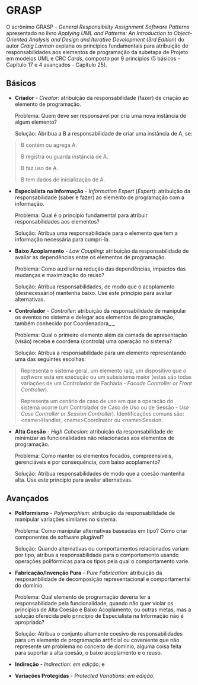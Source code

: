 # GRASP

O acrônimo GRASP - _General Responsibility Assignment Software Patterns_ apresentado no livro _Applying UML and Patterns: An Introduction to Object-Oriented Analysis and Design and Iterative Development_ \(_3rd Edition_\) do autor _Craig Larman_ explana os princípios fundamentais para atribuição de responsabilidades aos elementos de programação da subetapa de Projeto em modelos UML e CRC _Cards_, composto por 9 princípios \(5 básicos - Capítulo 17 e 4 avançados - Capítulo 25\).

## Básicos

* **Criador** - _Creator_: atribuição da responsabilidade \(fazer\) de criação ao elemento de programação.

  Problema: Quem deve ser responsável por cria uma nova instância de algum elemento?

  Solução: Abribua a B a responsabilidade de criar uma instância de A, se:

> B contém ou agrega A.
> 
> B registra ou guarda instância de A.
> 
> B faz uso de A.
> 
> B tem dados de inicialização de A.

* **Especialista na Informação** - _Information Expert_ \(_Expert_\): atribuição da responsabilidade \(saber e fazer\) ao elemento de programação com a informação.

  Problema: Qual é o princípio fundamental para atribuir responsabilidades aos elementos?

  Solução: Atribua uma responsabilidade para o elemento que tem a informação necessária para cumpri-la.

* **Baixo Acoplamento** - _Low Coupling_: atribuição da responsabilidade de avaliar as dependências entre os elementos de programação.

  Problema: Como auxiliar na redução das dependências, impactos das mudanças e maximização do reuso?

  Solução: Atribua responsabilidades, de modo que o acoplamento \(desnecessário\) mantenha baixo. Use este princípio para avaliar alternativas.

* **Controlador** - _Controller_: atribuição da responsabilidade de manipular os eventos no sistema e delegar aos elementos de programação, também conhecido por Coordenadora_._

  Problema: Qual o primeiro elemento além da camada de apresentação \(visão\) recebe e coordena \(controla\) uma operação no sistema?

  Solução: Atribua a responsabilidade para um elemento representando uma das seguintes escolhas:

> Representa o sistema geral, um elemento raiz, um dispositivo que o _software_ está em execução ou um subsistema maior \(estas são todas variações de um Controlador de Fachada - _Facade Controller or Front Controller_\).
> 
> Representa um cenário de caso de uso em que a operação do sistema ocorre \(um Controlador de Caso de Uso ou de Sessão - _Use Case Controller or Session Controller_\). Identificações comuns são: &lt;name&gt;Handler, &lt;name&gt;Coordinator ou &lt;name&gt;Session.

* **Alta Coesão** - _High Cohesion_: atribuição da responsabilidade de minimizar as funcionalidades não relacionadas aos elementos de programação.

  Problema: Como manter os elementos focados, compreensíveis, gerenciáveis e por consequência, com baixo acoplamento?

  Solução: Atribua responsabilidades de modo que a coesão mantenha alta. Use este princípio para avaliar alternativas.

## Avançados

* **Poliformismo** - _Polymorphism_: atribuição da responsabilidade de manipular variações similares no sistema.

  Problema: Como manipular alternativas baseadas em tipo? Como criar componentes de software plugável?

  Solução: Quando alternativas ou comportamentos relacionados variam por tipo, atribua a responsabilidade para o comportamento usando operações polifórmicas para os tipos pela qual o comportamento varie.

* **Fabricação\/Invenção Pura** - _Pure Fabrication_: atribuição da resposanbilidade de decomposição representacional e comportamental do domínio.

  Problema: Qual elemento de programação deveria ter a responsabilidade pela funcionalidade, quando não quer violar os princípios de Alta Coesão e Baixo Acoplamento, ou outras metas, mas a solução oferecida pelo princípio de Especialista na Informação não é apropriado?

  Solução: Atribua o conjunto altamente coesivo de responsabilidades para um elemento de programação artificial ou coveniente que não represente um problema no conceito de domínio, alguma coisa feita para suportar a alta coesão, o baixo acoplamento e o reuso.

* **Indireção** - _Indirection_: _em edição_; e

* **Variações Protegidas** - _Protected Variations_: _em edição._
